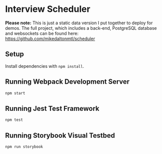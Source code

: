 # Interview Scheduler

<strong>Please note:</strong>&nbsp;This is just a static data version I put together to deploy for demos.
The full project, which includes a back-end, PostgreSQL database and websockets can be found here:<br/>
https://github.com/mikedaltonmtl/scheduler


## Setup

Install dependencies with `npm install`.

## Running Webpack Development Server

```sh
npm start
```

## Running Jest Test Framework

```sh
npm test
```

## Running Storybook Visual Testbed

```sh
npm run storybook
```
